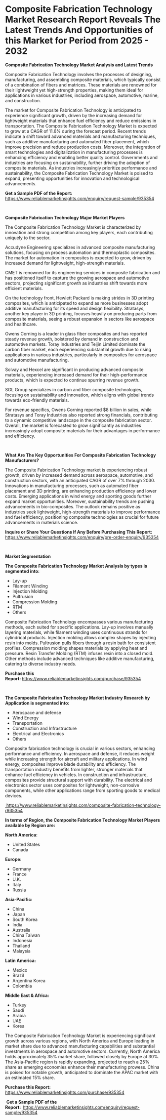 <p><h1>Composite Fabrication Technology Market Research Report Reveals The Latest Trends And Opportunities of this Market for Period from 2025 - 2032</h1></p><p><strong>Composite Fabrication Technology Market Analysis and Latest Trends</strong></p>
<p><p>Composite Fabrication Technology involves the processes of designing, manufacturing, and assembling composite materials, which typically consist of a combination of fibers and matrices. These materials are renowned for their lightweight yet high-strength properties, making them ideal for applications in various industries, including aerospace, automotive, marine, and construction. </p><p>The market for Composite Fabrication Technology is anticipated to experience significant growth, driven by the increasing demand for lightweight materials that enhance fuel efficiency and reduce emissions in transportation. The Composite Fabrication Technology Market is expected to grow at a CAGR of 11.6% during the forecast period. Recent trends indicate a shift toward advanced materials and manufacturing techniques, such as additive manufacturing and automated fiber placement, which improve precision and reduce production costs. Moreover, the integration of smart technologies and digitalization in manufacturing processes is enhancing efficiency and enabling better quality control. Governments and industries are focusing on sustainability, further driving the adoption of composite materials. As industries increasingly prioritize performance and sustainability, the Composite Fabrication Technology Market is poised to expand, presenting opportunities for innovation and technological advancements.</p></p>
<p><strong>Get a Sample PDF of the Report:&nbsp;</strong> <a href="https://www.reliablemarketinsights.com/enquiry/request-sample/935354?utm_campaign=3453&utm_medium=2&utm_source=Github&utm_content=ia&utm_term=18042025&utm_id=composite-fabrication-technology">https://www.reliablemarketinsights.com/enquiry/request-sample/935354</a></p>
<p>&nbsp;</p>
<p><strong>Composite Fabrication Technology Major Market Players</strong></p>
<p><p>The Composite Fabrication Technology Market is characterized by innovation and strong competition among key players, each contributing uniquely to the sector. </p><p>Accudyne Engineering specializes in advanced composite manufacturing solutions, focusing on process automation and thermoplastic composites. The market for automation in composites is expected to grow, driven by increased demand for lightweight, high-strength materials. </p><p>CMET is renowned for its engineering services in composite fabrication and has positioned itself to capture the growing aerospace and automotive sectors, projecting significant growth as industries shift towards more efficient materials.</p><p>On the technology front, Hewlett Packard is making strides in 3D printing composites, which is anticipated to expand as more businesses adopt additive manufacturing for its speed and design flexibility. Stratasys, another key player in 3D printing, focuses heavily on producing parts from composite materials, seeing a robust expansion in sectors like aerospace and healthcare.</p><p>Owens Corning is a leader in glass fiber composites and has reported steady revenue growth, bolstered by demand in construction and automotive markets. Toray Industries and Teijin Limited dominate the carbon fiber market, each experiencing substantial growth due to rising applications in various industries, particularly in composites for aerospace and automotive manufacturing.</p><p>Solvay and Hexcel are significant in producing advanced composite materials, experiencing increased demand for their high-performance products, which is expected to continue spurring revenue growth.</p><p>SGL Group specializes in carbon and fiber composite technologies, focusing on sustainability and innovation, which aligns with global trends towards eco-friendly materials.</p><p>For revenue specifics, Owens Corning reported $8 billion in sales, while Stratasys and Toray Industries also reported strong financials, contributing to a dynamic competitive landscape in the composite fabrication sector. Overall, the market is forecasted to grow significantly as industries increasingly adopt composite materials for their advantages in performance and efficiency.</p></p>
<p>&nbsp;</p>
<p><strong>What Are The Key Opportunities For Composite Fabrication Technology Manufacturers?</strong></p>
<p><p>The Composite Fabrication Technology market is experiencing robust growth, driven by increased demand across aerospace, automotive, and construction sectors, with an anticipated CAGR of over 7% through 2030. Innovations in manufacturing processes, such as automated fiber placement and 3D printing, are enhancing production efficiency and lower costs. Emerging applications in wind energy and sporting goods further expand market opportunities. Moreover, sustainability trends are pushing advancements in bio-composites. The outlook remains positive as industries seek lightweight, high-strength materials to improve performance and fuel efficiency, positioning composite technologies as crucial for future advancements in materials science.</p></p>
<p><strong>Inquire or Share Your Questions If Any Before Purchasing This Report:</strong> <a href="https://www.reliablemarketinsights.com/enquiry/pre-order-enquiry/935354?utm_campaign=3453&utm_medium=2&utm_source=Github&utm_content=ia&utm_term=18042025&utm_id=composite-fabrication-technology">https://www.reliablemarketinsights.com/enquiry/pre-order-enquiry/935354</a></p>
<p>&nbsp;</p>
<p><strong>Market Segmentation</strong></p>
<p><strong>The Composite Fabrication Technology Market Analysis by types is segmented into:</strong></p>
<p><ul><li>Lay-up</li><li>Filament Winding</li><li>Injection Molding</li><li>Pultrusion</li><li>Compression Molding</li><li>RTM</li><li>Others</li></ul></p>
<p><p>Composite Fabrication Technology encompasses various manufacturing methods, each suited for specific applications. Lay-up involves manually layering materials, while filament winding uses continuous strands for cylindrical products. Injection molding allows complex shapes by injecting resin into molds. Pultrusion pulls fibers through a resin bath for consistent profiles. Compression molding shapes materials by applying heat and pressure. Resin Transfer Molding (RTM) infuses resin into a closed mold. Other methods include advanced techniques like additive manufacturing, catering to diverse industry needs.</p></p>
<p><strong>Purchase this Report:&nbsp;</strong><a href="https://www.reliablemarketinsights.com/purchase/935354?utm_campaign=3453&utm_medium=2&utm_source=Github&utm_content=ia&utm_term=18042025&utm_id=composite-fabrication-technology">https://www.reliablemarketinsights.com/purchase/935354</a></p>
<p>&nbsp;</p>
<p><strong>The Composite Fabrication Technology Market Industry Research by Application is segmented into:</strong></p>
<p><ul><li>Aerospace and defense</li><li>Wind Energy</li><li>Transportation</li><li>Construction and Infrastructure</li><li>Electrical and Electronics</li><li>Others</li></ul></p>
<p><p>Composite fabrication technology is crucial in various sectors, enhancing performance and efficiency. In aerospace and defense, it reduces weight while increasing strength for aircraft and military applications. In wind energy, composites improve blade durability and efficiency. The transportation industry benefits from lighter, stronger materials that enhance fuel efficiency in vehicles. In construction and infrastructure, composites provide structural support with durability. The electrical and electronics sector uses composites for lightweight, non-corrosive components, while other applications range from sporting goods to medical devices.</p></p>
<p><a href="https://www.reliablemarketinsights.com/composite-fabrication-technology-r935354?utm_campaign=3453&utm_medium=2&utm_source=Github&utm_content=ia&utm_term=18042025&utm_id=composite-fabrication-technology">&nbsp;https://www.reliablemarketinsights.com/composite-fabrication-technology-r935354</a></p>
<p><strong>In terms of Region, the Composite Fabrication Technology Market Players available by Region are:</strong></p>
<p>
    <p> <strong> North America: </strong>
        <ul>
            <li>United States</li>
            <li>Canada</li>
        </ul>
        </p> 
    <p> <strong> Europe: </strong>
        <ul>
            <li>Germany</li>
            <li>France</li>
            <li>U.K.</li>
            <li>Italy</li>
            <li>Russia</li>
        </ul>
        </p> 
    <p> <strong> Asia-Pacific: </strong>
        <ul>
            <li>China</li>
            <li>Japan</li>
            <li>South Korea</li>
            <li>India</li>
            <li>Australia</li>
            <li>China Taiwan</li>
            <li>Indonesia</li>
            <li>Thailand</li>
            <li>Malaysia</li>
        </ul>
        </p> 
    <p> <strong> Latin America: </strong>
        <ul>
            <li>Mexico</li>
            <li>Brazil</li>
            <li>Argentina Korea</li>
            <li>Colombia</li>
        </ul>
        </p> 
    <p> <strong> Middle East & Africa: </strong>
        <ul>
            <li>Turkey</li>
            <li>Saudi</li>
            <li>Arabia</li>
            <li>UAE</li>
            <li>Korea</li>
        </ul>
    </p>
    </p>
<p><p>The Composite Fabrication Technology Market is experiencing significant growth across various regions, with North America and Europe leading in market share due to advanced manufacturing capabilities and substantial investments in aerospace and automotive sectors. Currently, North America holds approximately 35% market share, followed closely by Europe at 30%. The Asia-Pacific region is rapidly expanding, projected to reach a 25% share as emerging economies enhance their manufacturing prowess. China is poised for notable growth, anticipated to dominate the APAC market with an estimated 15% share.</p></p>
<p><strong>Purchase this Report: </strong><a href="https://www.reliablemarketinsights.com/purchase/935354?utm_campaign=3453&utm_medium=2&utm_source=Github&utm_content=ia&utm_term=18042025&utm_id=composite-fabrication-technology">https://www.reliablemarketinsights.com/purchase/935354</a></p>
<p>&nbsp;<strong>Get a Sample PDF of the Report:&nbsp;&nbsp;</strong><a href="https://www.reliablemarketinsights.com/enquiry/request-sample/935354?utm_campaign=3453&utm_medium=2&utm_source=Github&utm_content=ia&utm_term=18042025&utm_id=composite-fabrication-technology">https://www.reliablemarketinsights.com/enquiry/request-sample/935354</a></p>
<p><strong></strong></p>
<p><p></p><p></p><p></p></p>